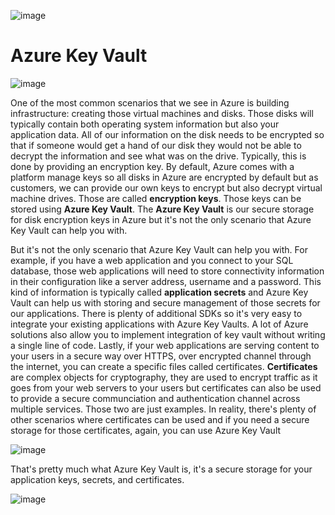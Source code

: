 ![image](https://github.com/user-attachments/assets/fa948d74-57a4-437f-adb6-241edd188f8e)


# Azure Key Vault

![image](https://github.com/user-attachments/assets/f6027f0f-4d8d-4912-8b36-31831c9f80ff)

One of the most common scenarios that we see in Azure is building infrastructure: creating those virtual machines and disks.
Those disks will typically contain both operating system information but also your application data. All of our information on the disk needs to be encrypted so that if someone would get a hand of our disk they would not be able to decrypt the information and see what was on the drive. Typically, this is done by providing an encryption key. By default, Azure comes with a platform manage keys so all disks in Azure are encrypted by default but as customers, we can provide our own keys to encrypt but also decrypt virtual machine drives. Those are called **encryption keys**. Those keys can be stored using **Azure Key Vault**. The **Azure Key Vault** is our secure storage for disk encryption keys in Azure but it's not the only scenario that Azure Key Vault can help you with.

But it's not the only scenario that Azure Key Vault can help you with. For example, if you have a web application and you connect to your SQL database, those web applications will need to store connectivity information in their configuration like a server address, username and a password. This kind of information is typically called **application secrets** and Azure Key Vault can help us with storing and secure management of those secrets for our applications. There is plenty of additional SDKs so it's very easy to integrate your existing applications with Azure Key Vaults. A lot of Azure solutions also allow you to implement integration of key vault without writing a single line of code. 
Lastly, if your web applications are serving content to your users in a secure way over HTTPS, over encrypted channel through the internet, you can create a specific files called certificates. **Certificates** are complex objects for cryptography, they are used to encrypt traffic as it goes from your web servers to your users but certificates can also be used to provide a secure communciation and authentication channel across multiple services. 
Those two are just examples. In reality, there's plenty of other scenarios where certificates can be used and if you need a secure storage for those certificates, again, you can use Azure Key Vault


![image](https://github.com/user-attachments/assets/7f4926c0-2d89-4be9-9447-bc67103f3f1b)

That's pretty much what Azure Key Vault is, it's a secure storage for your application keys, secrets, and certificates.


![image](https://github.com/user-attachments/assets/ebb176ef-de90-4c96-a512-737fd38de811)

